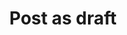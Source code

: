 ---
title: Post as draft
release_date:
slug: draft-post
excerpt:
    vestibulum proin sed aliquam montes at donec condimentum. Egestas praesent quisque laoreet ipsum est elementum integer pretium eget
header_image: https://placehold.it/1024x768 
list_image: https://placehold.it/1024x768 
---